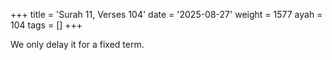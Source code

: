 +++
title = 'Surah 11, Verses 104'
date = '2025-08-27'
weight = 1577
ayah = 104
tags = []
+++

We only delay it for a fixed term.